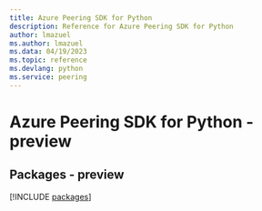 ```yaml
---
title: Azure Peering SDK for Python
description: Reference for Azure Peering SDK for Python
author: lmazuel
ms.author: lmazuel
ms.data: 04/19/2023
ms.topic: reference
ms.devlang: python
ms.service: peering
---
```

# Azure Peering SDK for Python - preview
## Packages - preview
[!INCLUDE [packages](peering-index.md)]